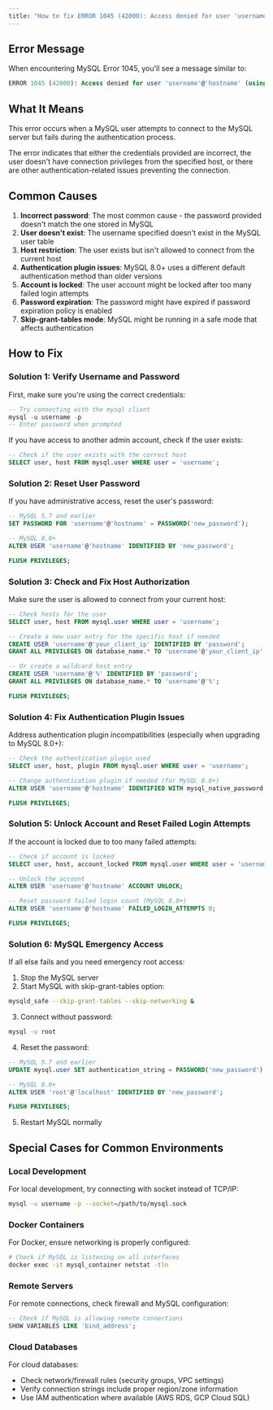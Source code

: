 ```yaml
---
title: "How to fix ERROR 1045 (42000): Access denied for user 'username'@'hostname' (using password: YES)"
---
```


## Error Message

When encountering MySQL Error 1045, you'll see a message similar to:

```sql
ERROR 1045 (42000): Access denied for user 'username'@'hostname' (using password: YES|NO)
```

## What It Means

This error occurs when a MySQL user attempts to connect to the MySQL server but fails during the authentication process.

The error indicates that either the credentials provided are incorrect, the user doesn't have connection privileges from the specified host, or there are other authentication-related issues preventing the connection.

## Common Causes

1. **Incorrect password**: The most common cause - the password provided doesn't match the one stored in MySQL
2. **User doesn't exist**: The username specified doesn't exist in the MySQL user table
3. **Host restriction**: The user exists but isn't allowed to connect from the current host
4. **Authentication plugin issues**: MySQL 8.0+ uses a different default authentication method than older versions
5. **Account is locked**: The user account might be locked after too many failed login attempts
6. **Password expiration**: The password might have expired if password expiration policy is enabled
7. **Skip-grant-tables mode**: MySQL might be running in a safe mode that affects authentication

## How to Fix

### Solution 1: Verify Username and Password

First, make sure you're using the correct credentials:

```sql
-- Try connecting with the mysql client
mysql -u username -p
-- Enter password when prompted
```

If you have access to another admin account, check if the user exists:

```sql
-- Check if the user exists with the correct host
SELECT user, host FROM mysql.user WHERE user = 'username';
```

### Solution 2: Reset User Password

If you have administrative access, reset the user's password:

```sql
-- MySQL 5.7 and earlier
SET PASSWORD FOR 'username'@'hostname' = PASSWORD('new_password');

-- MySQL 8.0+
ALTER USER 'username'@'hostname' IDENTIFIED BY 'new_password';

FLUSH PRIVILEGES;
```

### Solution 3: Check and Fix Host Authorization

Make sure the user is allowed to connect from your current host:

```sql
-- Check hosts for the user
SELECT user, host FROM mysql.user WHERE user = 'username';

-- Create a new user entry for the specific host if needed
CREATE USER 'username'@'your_client_ip' IDENTIFIED BY 'password';
GRANT ALL PRIVILEGES ON database_name.* TO 'username'@'your_client_ip';

-- Or create a wildcard host entry
CREATE USER 'username'@'%' IDENTIFIED BY 'password';
GRANT ALL PRIVILEGES ON database_name.* TO 'username'@'%';

FLUSH PRIVILEGES;
```

### Solution 4: Fix Authentication Plugin Issues

Address authentication plugin incompatibilities (especially when upgrading to MySQL 8.0+):

```sql
-- Check the authentication plugin used
SELECT user, host, plugin FROM mysql.user WHERE user = 'username';

-- Change authentication plugin if needed (for MySQL 8.0+)
ALTER USER 'username'@'hostname' IDENTIFIED WITH mysql_native_password BY 'password';

FLUSH PRIVILEGES;
```

### Solution 5: Unlock Account and Reset Failed Login Attempts

If the account is locked due to too many failed attempts:

```sql
-- Check if account is locked
SELECT user, host, account_locked FROM mysql.user WHERE user = 'username';

-- Unlock the account
ALTER USER 'username'@'hostname' ACCOUNT UNLOCK;

-- Reset password failed login count (MySQL 8.0+)
ALTER USER 'username'@'hostname' FAILED_LOGIN_ATTEMPTS 0;

FLUSH PRIVILEGES;
```

### Solution 6: MySQL Emergency Access

If all else fails and you need emergency root access:

1. Stop the MySQL server
2. Start MySQL with skip-grant-tables option:

```bash
mysqld_safe --skip-grant-tables --skip-networking &
```

3. Connect without password:

```bash
mysql -u root
```

4. Reset the password:

```sql
-- MySQL 5.7 and earlier
UPDATE mysql.user SET authentication_string = PASSWORD('new_password') WHERE user = 'root' AND host = 'localhost';

-- MySQL 8.0+
ALTER USER 'root'@'localhost' IDENTIFIED BY 'new_password';

FLUSH PRIVILEGES;
```

5. Restart MySQL normally

## Special Cases for Common Environments

### Local Development

For local development, try connecting with socket instead of TCP/IP:

```bash
mysql -u username -p --socket=/path/to/mysql.sock
```

### Docker Containers

For Docker, ensure networking is properly configured:

```bash
# Check if MySQL is listening on all interfaces
docker exec -it mysql_container netstat -tln
```

### Remote Servers

For remote connections, check firewall and MySQL configuration:

```sql
-- Check if MySQL is allowing remote connections
SHOW VARIABLES LIKE 'bind_address';
```

### Cloud Databases

For cloud databases:

- Check network/firewall rules (security groups, VPC settings)
- Verify connection strings include proper region/zone information
- Use IAM authentication where available (AWS RDS, GCP Cloud SQL)
